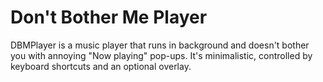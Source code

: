 # Don't Bother Me Player

DBMPlayer is a music player that runs in background and doesn't bother you with annoying "Now playing" pop-ups. 
It's minimalistic, controlled by keyboard shortcuts and an optional overlay.
